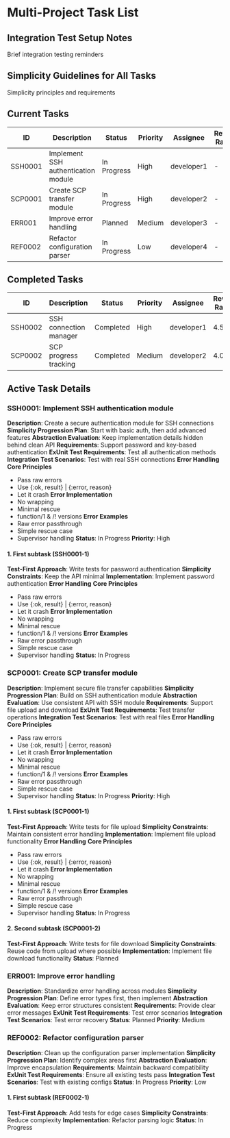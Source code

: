 # Multi-Project Task List

## Integration Test Setup Notes

Brief integration testing reminders

## Simplicity Guidelines for All Tasks

Simplicity principles and requirements

## Current Tasks

| ID      | Description                         | Status      | Priority | Assignee   | Review Rating |
| ------- | ----------------------------------- | ----------- | -------- | ---------- | ------------- |
| SSH0001 | Implement SSH authentication module | In Progress | High     | developer1 | -             |
| SCP0001 | Create SCP transfer module          | In Progress | High     | developer2 | -             |
| ERR001  | Improve error handling              | Planned     | Medium   | developer3 | -             |
| REF0002 | Refactor configuration parser       | In Progress | Low      | developer4 | -             |

## Completed Tasks

| ID      | Description            | Status    | Priority | Assignee   | Review Rating |
| ------- | ---------------------- | --------- | -------- | ---------- | ------------- |
| SSH0002 | SSH connection manager | Completed | High     | developer1 | 4.5           |
| SCP0002 | SCP progress tracking  | Completed | Medium   | developer2 | 4.0           |

## Active Task Details

### SSH0001: Implement SSH authentication module

**Description**: Create a secure authentication module for SSH connections
**Simplicity Progression Plan**: Start with basic auth, then add advanced features
**Abstraction Evaluation**: Keep implementation details hidden behind clean API
**Requirements**: Support password and key-based authentication
**ExUnit Test Requirements**: Test all authentication methods
**Integration Test Scenarios**: Test with real SSH connections
**Error Handling**
**Core Principles**
- Pass raw errors
- Use {:ok, result} | {:error, reason}
- Let it crash
**Error Implementation**
- No wrapping
- Minimal rescue
- function/1 & /! versions
**Error Examples**
- Raw error passthrough
- Simple rescue case
- Supervisor handling
**Status**: In Progress
**Priority**: High

#### 1. First subtask (SSH0001-1)

**Test-First Approach**: Write tests for password authentication
**Simplicity Constraints**: Keep the API minimal
**Implementation**: Implement password authentication
**Error Handling**
**Core Principles**
- Pass raw errors
- Use {:ok, result} | {:error, reason}
- Let it crash
**Error Implementation**
- No wrapping
- Minimal rescue
- function/1 & /! versions
**Error Examples**
- Raw error passthrough
- Simple rescue case
- Supervisor handling
**Status**: In Progress

### SCP0001: Create SCP transfer module

**Description**: Implement secure file transfer capabilities
**Simplicity Progression Plan**: Build on SSH authentication module
**Abstraction Evaluation**: Use consistent API with SSH module
**Requirements**: Support file upload and download
**ExUnit Test Requirements**: Test transfer operations
**Integration Test Scenarios**: Test with real files
**Error Handling**
**Core Principles**
- Pass raw errors
- Use {:ok, result} | {:error, reason}
- Let it crash
**Error Implementation**
- No wrapping
- Minimal rescue
- function/1 & /! versions
**Error Examples**
- Raw error passthrough
- Simple rescue case
- Supervisor handling
**Status**: In Progress
**Priority**: High

#### 1. First subtask (SCP0001-1)

**Test-First Approach**: Write tests for file upload
**Simplicity Constraints**: Maintain consistent error handling
**Implementation**: Implement file upload functionality
**Error Handling**
**Core Principles**
- Pass raw errors
- Use {:ok, result} | {:error, reason}
- Let it crash
**Error Implementation**
- No wrapping
- Minimal rescue
- function/1 & /! versions
**Error Examples**
- Raw error passthrough
- Simple rescue case
- Supervisor handling
**Status**: In Progress

#### 2. Second subtask (SCP0001-2)

**Test-First Approach**: Write tests for file download
**Simplicity Constraints**: Reuse code from upload where possible
**Implementation**: Implement file download functionality
**Status**: Planned

### ERR001: Improve error handling

**Description**: Standardize error handling across modules
**Simplicity Progression Plan**: Define error types first, then implement
**Abstraction Evaluation**: Keep error structures consistent
**Requirements**: Provide clear error messages
**ExUnit Test Requirements**: Test error scenarios
**Integration Test Scenarios**: Test error recovery
**Status**: Planned
**Priority**: Medium

### REF0002: Refactor configuration parser

**Description**: Clean up the configuration parser implementation
**Simplicity Progression Plan**: Identify complex areas first
**Abstraction Evaluation**: Improve encapsulation
**Requirements**: Maintain backward compatibility
**ExUnit Test Requirements**: Ensure all existing tests pass
**Integration Test Scenarios**: Test with existing configs
**Status**: In Progress
**Priority**: Low

#### 1. First subtask (REF0002-1)

**Test-First Approach**: Add tests for edge cases
**Simplicity Constraints**: Reduce complexity
**Implementation**: Refactor parsing logic
**Status**: In Progress
